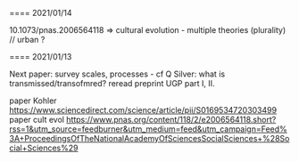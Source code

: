 
====
2021/01/14

10.1073/pnas.2006564118 => cultural evolution - multiple theories (plurality) // urban ?


====
2021/01/13

Next paper: survey scales, processes - cf Q Silver: what is transmissed/transofmred?
reread preprint UGP part I, II.

paper Kohler https://www.sciencedirect.com/science/article/pii/S0169534720303499
paper cult evol https://www.pnas.org/content/118/2/e2006564118.short?rss=1&utm_source=feedburner&utm_medium=feed&utm_campaign=Feed%3A+ProceedingsOfTheNationalAcademyOfSciencesSocialSciences+%28Social+Sciences%29


